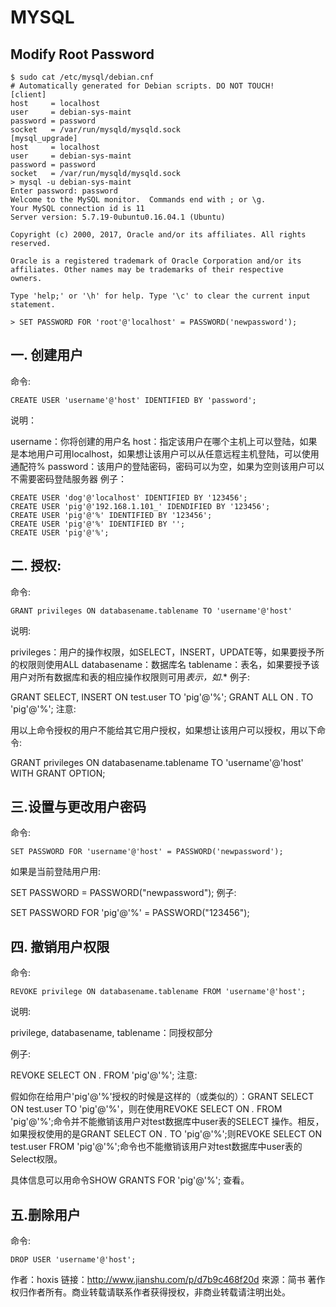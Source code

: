 # MYSQL

## Modify Root Password

```
$ sudo cat /etc/mysql/debian.cnf
# Automatically generated for Debian scripts. DO NOT TOUCH!
[client]
host     = localhost
user     = debian-sys-maint
password = password
socket   = /var/run/mysqld/mysqld.sock
[mysql_upgrade]
host     = localhost
user     = debian-sys-maint
password = password
socket   = /var/run/mysqld/mysqld.sock
> mysql -u debian-sys-maint
Enter password: password
Welcome to the MySQL monitor.  Commands end with ; or \g.
Your MySQL connection id is 11
Server version: 5.7.19-0ubuntu0.16.04.1 (Ubuntu)

Copyright (c) 2000, 2017, Oracle and/or its affiliates. All rights reserved.

Oracle is a registered trademark of Oracle Corporation and/or its
affiliates. Other names may be trademarks of their respective
owners.

Type 'help;' or '\h' for help. Type '\c' to clear the current input statement.

> SET PASSWORD FOR 'root'@'localhost' = PASSWORD('newpassword');
```

## 一. 创建用户

命令:

```
CREATE USER 'username'@'host' IDENTIFIED BY 'password';
```
说明：

username：你将创建的用户名
host：指定该用户在哪个主机上可以登陆，如果是本地用户可用localhost，如果想让该用户可以从任意远程主机登陆，可以使用通配符%
password：该用户的登陆密码，密码可以为空，如果为空则该用户可以不需要密码登陆服务器
例子：

```
CREATE USER 'dog'@'localhost' IDENTIFIED BY '123456';
CREATE USER 'pig'@'192.168.1.101_' IDENDIFIED BY '123456';
CREATE USER 'pig'@'%' IDENTIFIED BY '123456';
CREATE USER 'pig'@'%' IDENTIFIED BY '';
CREATE USER 'pig'@'%';
```

## 二. 授权:

命令:

```
GRANT privileges ON databasename.tablename TO 'username'@'host'
```
说明:

privileges：用户的操作权限，如SELECT，INSERT，UPDATE等，如果要授予所的权限则使用ALL
databasename：数据库名
tablename：表名，如果要授予该用户对所有数据库和表的相应操作权限则可用*表示，如*.*
例子:

GRANT SELECT, INSERT ON test.user TO 'pig'@'%';
GRANT ALL ON *.* TO 'pig'@'%';
注意:

用以上命令授权的用户不能给其它用户授权，如果想让该用户可以授权，用以下命令:

GRANT privileges ON databasename.tablename TO 'username'@'host' WITH GRANT OPTION;

## 三.设置与更改用户密码

命令:

```
SET PASSWORD FOR 'username'@'host' = PASSWORD('newpassword');
```

如果是当前登陆用户用:

SET PASSWORD = PASSWORD("newpassword");
例子:

SET PASSWORD FOR 'pig'@'%' = PASSWORD("123456");

## 四. 撤销用户权限

命令:

```
REVOKE privilege ON databasename.tablename FROM 'username'@'host';
```

说明:

privilege, databasename, tablename：同授权部分

例子:

REVOKE SELECT ON *.* FROM 'pig'@'%';
注意:

假如你在给用户'pig'@'%'授权的时候是这样的（或类似的）：GRANT SELECT ON test.user TO 'pig'@'%'，则在使用REVOKE SELECT ON *.* FROM 'pig'@'%';命令并不能撤销该用户对test数据库中user表的SELECT 操作。相反，如果授权使用的是GRANT SELECT ON *.* TO 'pig'@'%';则REVOKE SELECT ON test.user FROM 'pig'@'%';命令也不能撤销该用户对test数据库中user表的Select权限。

具体信息可以用命令SHOW GRANTS FOR 'pig'@'%'; 查看。

## 五.删除用户

命令:

```
DROP USER 'username'@'host';
```

作者：hoxis
链接：http://www.jianshu.com/p/d7b9c468f20d
來源：简书
著作权归作者所有。商业转载请联系作者获得授权，非商业转载请注明出处。